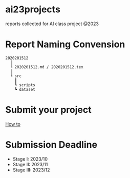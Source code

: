 # ai23projects

reports collected for AI class project @2023

# Report Naming Convension
```
2020201512
  ┃
  ┗ 2020201512.md / 2020201512.tex
  ┃
  ┗ src
    ┃
    ┗ scripts
    ┗ dataset  
```

# Submit your project
[How to](./Submission-Howto.md)

# Submission Deadline
- Stage I: 2023/10
- Stage II: 2023/11
- Stage III: 2023/12

